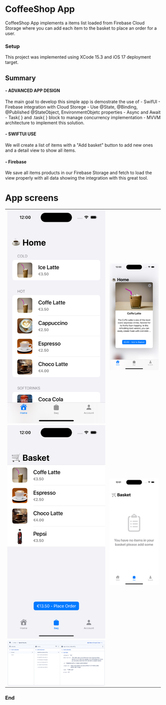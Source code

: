 # CoffeeShop App

 CoffeeShop App implements a items list loaded from Firebase Cloud Storage where you can add each item to the basket to place an order for a user.

### Setup
This project was implemented using XCode 15.3 and iOS 17 deployment target.


## Summary

#### - ADVANCED APP DESIGN
The main goal to develop this simple app is demostrate the use of 
    - SwifUI
    - Firebase integration with Cloud Storege
    - Use @State, @Binding, @Published @StateObject, EnvironmentObjetc properties
    - Async and Await
    - Task{ } and .task{ } block to manage concurrency implementation
    - MVVM architecture to implement this solution.

#### - SWIFTUI USE
We will create a list of items with a "Add basket" button to add new ones and a detail view to show all items.

#### - Firebase
We save all items products in our Firebase Storage and fetch to load the view properly with all data showing the integration with this great tool.

# App screens

<table style="width:100%">
  <tr>
    <td><img src="Screenshots/1.png" alt="drawing" width="400" heigh="867" align="center"/></th>
    <td><img src="Screenshots/2.png" alt="drawing" width="400" heigh="867" align="center"/></th>
  </tr>
    <tr>
    <td><img src="Screenshots/3.png" alt="drawing" width="400" heigh="867" align="center"/></th>
    <td><img src="Screenshots/4.png" alt="drawing" width="400" heigh="867" align="center"/></th>
  </tr>
    <tr>
    <td><img src="Screenshots/5.png" alt="drawing" width="800" heigh="867" align="center"/></th>
  </tr>
</table>


### End

